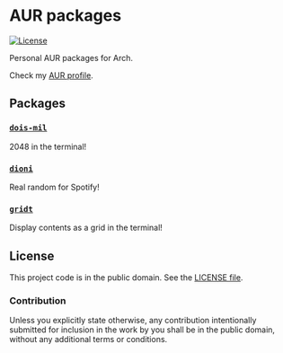 # AUR packages

[![License][badge-1-img]][badge-1-link]

Personal AUR packages for Arch.

Check my [AUR profile][1].

## Packages

### [`dois-mil`][2]

2048 in the terminal!

### [`dioni`][3]

Real random for Spotify!

### [`gridt`][4]

Display contents as a grid in the terminal!

## License

This project code is in the public domain. See the [LICENSE file][5].

### Contribution

Unless you explicitly state otherwise, any contribution intentionally submitted
for inclusion in the work by you shall be in the public domain, without any
additional terms or conditions.

[1]: https://aur.archlinux.org/account/Nhanderu
[2]: https://github.com/Nhanderu/dois-mil
[3]: https://github.com/Nhanderu/dioni
[4]: https://github.com/Nhanderu/gridt
[5]: ./LICENSE

[badge-1-img]: https://img.shields.io/github/license/Nhanderu/aur-packages?style=flat-square
[badge-1-link]: https://github.com/Nhanderu/aur-packages/blob/master/LICENSE

